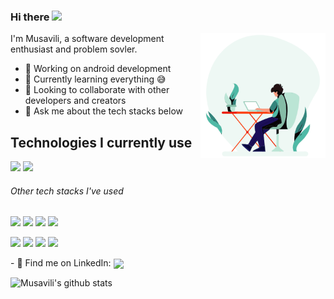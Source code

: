 ### Hi there <img src="https://github.com/piyushP7pravin/piyushP7pravin/blob/master/Hi.gif" width="29px"> 

<img align="right" alt="Person coding gif" src="https://github.com/chandan-reddy-k/chandan-reddy-k/blob/master/assets/coding.gif" width="200" />

I'm Musavili, a software development enthusiast and problem sovler.

- 🔭 Working on android development
- 🌱 Currently learning everything :sweat_smile:
- 👯 Looking to collaborate with other developers and creators
- 💬 Ask me about the tech stacks below

## Technologies I currently use

<code><a href="" target="_blank"><img height=50 src="https://www.vectorlogo.zone/logos/java/java-ar21.svg"><a/></code>
<code><a href="" target="_blank"><img height=50 src="https://www.vectorlogo.zone/logos/android/android-ar21.svg"></a></code>
  
###### Other tech stacks I've used


<code><a href="" target="_blank"><img height=50 src="https://www.vectorlogo.zone/logos/djangoproject/djangoproject-ar21.svg"/><a/></code>
<code><a href="" target="_blank"><img height=50 src="https://www.vectorlogo.zone/logos/javascript/javascript-ar21.svg"/><a/></code>
<code><a href="" target="_blank"><img height=50 src="https://www.vectorlogo.zone/logos/w3_html5/w3_html5-ar21.svg"/><a/></code>
<code><a href="" target="_blank"><img height=50 src="https://www.vectorlogo.zone/logos/python/python-ar21.svg"/><a/></code>
  
<code><a href="https://git-scm.com/" target="_blank"><img height="50" src="https://www.vectorlogo.zone/logos/git-scm/git-scm-ar21.svg"></a></code>
<code><a href="" target="_blank"><img height=50 src="https://www.vectorlogo.zone/logos/kotlinlang/kotlinlang-ar21.svg"/><a/></code>
<code><a href="" target="_blank"><img height=50 src="https://www.vectorlogo.zone/logos/firebase/firebase-ar21.svg"/><a/></code>
<code><a href="https://www.sqlite.org/" target="_blank"><img height="50" src="https://www.vectorlogo.zone/logos/sqlite/sqlite-ar21.svg"></a></code>

</a> - 💼 Find me on LinkedIn:
<a href="https://www.linkedin.com/in/musavili-leon-636702145/">
  <img align="center"  width="22px" src="https://cdn.jsdelivr.net/npm/simple-icons@v3/icons/linkedin.svg" />
</a>

![Musavili's github stats](https://github-readme-stats.vercel.app/api?username=Musavili&show_icons=true&line_height=30)

